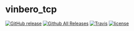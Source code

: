 # vinbero_tcp
[![GitHub release](http://img.shields.io/github/release/vinbero/vinbero_tcp.svg)](https://github.com/vinbero/vinbero_tcp/releases)
[![Github All Releases](http://img.shields.io/github/downloads/vinbero/vinbero_tcp/total.svg)](https://github.com/vinbero/vinbero_tcp/releases)
[![Travis](http://img.shields.io/travis/vinbero/vinbero_tcp.svg)](https://travis-ci.org/vinbero/vinbero_tcp)
[![license](http://img.shields.io/github/license/vinbero/vinbero_tcp.svg)](https://raw.githubusercontent.com/vinbero/vinbero_tcp/master/LICENSE)

